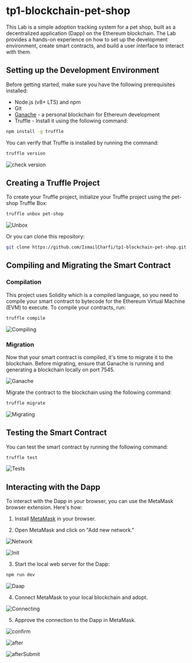 # tp1-blockchain-pet-shop

This Lab is a simple adoption tracking system for a pet shop, built as a decentralized application (Dapp) on the Ethereum blockchain. The Lab provides a hands-on experience on how to set up the development environment, create smart contracts, and build a user interface to interact with them.

## Setting up the Development Environment

Before getting started, make sure you have the following prerequisites installed:

- Node.js (v8+ LTS) and npm
- Git
- [Ganache](https://trufflesuite.com/ganache) - a personal blockchain for Ethereum development
- Truffle - Install it using the following command:

```bash
npm install -g truffle
```

You can verify that Truffle is installed by running the command:

```bash
truffle version
```
![check version](./img/version.png)

## Creating a Truffle Project

To create your Truffle project, initialize your Truffle project using the pet-shop Truffle Box:

```bash
truffle unbox pet-shop
```

![Unbox](./img/unbox.png)

Or you can clone this repository:

```bash
git clone https://github.com/IsmailCharfi/tp1-blockchain-pet-shop.git
```

## Compiling and Migrating the Smart Contract

### Compilation

This project uses Solidity which is a compiled language, so you need to compile your smart contract to bytecode for the Ethereum Virtual Machine (EVM) to execute. To compile your contracts, run:

```bash
truffle compile
```

![Compiling](./img/compile.png)


### Migration

Now that your smart contract is compiled, it's time to migrate it to the blockchain. Before migrating, ensure that Ganache is running and generating a blockchain locally on port 7545.

![Ganache](./img/ganache.png)


Migrate the contract to the blockchain using the following command:

```bash
truffle migrate
```
![Migrating](./img/migrate.png)

## Testing the Smart Contract

You can test the smart contract by running the following command:

```bash
truffle test
```

![Tests](./img/tests.png)


## Interacting with the Dapp

To interact with the Dapp in your browser, you can use the MetaMask browser extension. Here's how:

1. Install [MetaMask](https://metamask.io/) in your browser.

2. Open MetaMask and click on "Add new network."

![Network](./img/network.png)

![Init](./img/init.png)

3. Start the local web server for the Dapp:

```bash
npm run dev
```

![Daap](./img/daap.png)


4. Connect MetaMask to your local blockchain and adopt.

![Connecting](./img/connecting.png)

5. Approve the connection to the Dapp in MetaMask.

![confirm](./img/confirm.png)

![after](./img/after.png)

![afterSubmit](./img/afterSubmit.png)
